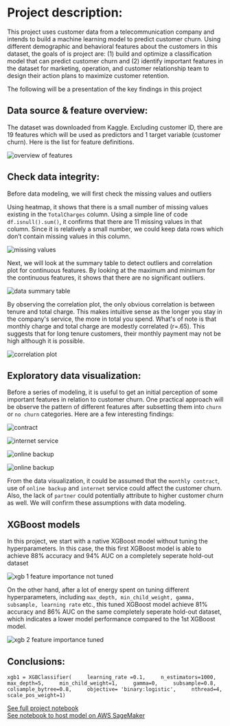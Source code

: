 
# Project description: 
This project uses customer data from a telecommunication company and intends to build a machine learning model to predict customer churn. Using different demographic and behavioral features about the customers in this dataset, the goals of is project are: (1) build and optimize a classification model that can predict customer churn and (2) identify important features in the dataset for marketing, operation, and customer relationship team to design their action plans to maximize customer retention.

The following will be a presentation of the key findings in this project 

## Data source & feature overview:
The dataset was downloaded from Kaggle. Excluding customer ID, there are 19 features which will be used as predictors and 1 target variable (customer churn). Here is the list for feature definitions.

![overview of features](https://github.com/eddiecylin/data-science-projects/blob/master/Telcom-churn-prediction/images/variables.png)

## Check data integrity:
Before data modeling, we will first check the missing values and outliers

Using heatmap, it shows that there is a small number of missing values existing in the `TotalCharges` column. Using a simple line of code `df.isnull().sum()`, it confirms that there are 11 missing values in that column. Since it is relatively a small number, we could keep data rows which don’t contain missing values in this column.

![missing values](https://github.com/eddiecylin/Data-science-projects/blob/master/Telcom-churn-prediction/images/missing%20values%20viz.png)

Next, we will look at the summary table to detect outliers and correlation plot for continuous features. By looking at the maximum and minimum for the continuous features, it shows that there are no significant outliers. 

![data summary table](https://github.com/eddiecylin/Data-science-projects/blob/master/Telcom-churn-prediction/images/outliers%20.png)

By observing the correlation plot, the only obvious correlation is between tenure and total charge. This makes intuitive sense as the longer you stay in the company's service, the more in total you spend. What's of note is that monthly charge and total charge are modestly correlated (r=.65). This suggests that for long tenure customers, their monthly payment may not be high although it is possible.

![correlation plot](https://github.com/eddiecylin/Data-science-projects/blob/master/Telcom-churn-prediction/images/correlation.png)

## Exploratory data visualization: 

Before a series of modeling, it is useful to get an initial perception of some important features in relation to customer churn. One practical approach will be observe the pattern of different features after subsetting them into  `churn` or  `no churn` categories. Here are a few interesting findings:

![contract](https://github.com/eddiecylin/Data-science-projects/blob/master/Telcom-churn-prediction/images/contract.png)

![internet service](https://github.com/eddiecylin/Data-science-projects/blob/master/Telcom-churn-prediction/images/internet%20service.png)

![online backup](https://github.com/eddiecylin/Data-science-projects/blob/master/Telcom-churn-prediction/images/online%20backup.png)

![online backup](https://github.com/eddiecylin/Data-science-projects/blob/master/Telcom-churn-prediction/images/partner%20.png)

From the data visualization, it could be assumed that the `monthly contract`,  use of  `online backup` and `internet` service could affect the customer churn. Also, the lack of  `partner` could potentially attribute to higher customer churn as well. We will confirm these assumptions with data modeling.

## XGBoost models
 In this project, we start with a native XGBoost model without tuning the hyperparameters. In this case, the this first XGBoost model is able to achieve 88% accuracy and 94% AUC on a completely seperate hold-out dataset
 
![xgb 1 feature importance not tuned](https://github.com/eddiecylin/Data-science-projects/blob/master/Telcom-churn-prediction/images/xgb1%20test.png) 

On the other hand, after a lot of energy spent on tuning different hyperparameters, including `max_depth, min_child_weight, gamma, subsample, learning rate` etc., this tuned XGBoost model achieve 81% accuracy and 86% AUC on the same completely seperate hold-out dataset, which indicates a lower model performance compared to the 1st XGBoost model.

![xgb 2 feature importance tuned](https://github.com/eddiecylin/Data-science-projects/blob/master/Telcom-churn-prediction/images/xgb2%20test.png)

## Conclusions:

`xgb1 = XGBClassifier(    
 learning_rate =0.1,    
 n_estimators=1000,    
 max_depth=5,    
 min_child_weight=1,    
 gamma=0,    
 subsample=0.8,    
 colsample_bytree=0.8,    
 objective= 'binary:logistic',    
 nthread=4,    
 scale_pos_weight=1)`    


[See full project notebook](https://github.com/eddiecylin/data-science-projects/blob/master/Telcom-churn-prediction/Telco_churn_prediction.ipynb)    
[See notebook to host model on AWS SageMaker](https://github.com/eddiecylin/data-science-projects/blob/master/Telcom-churn-prediction/Telco_churn_prediction(SageMaker).ipynb)
